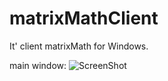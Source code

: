 # matrixMathClient
It' client matrixMath for Windows.

main window:
![ScreenShot](https://github.com/KirillGudkov/matrixMathClient/blob/master/screen.PNG)

